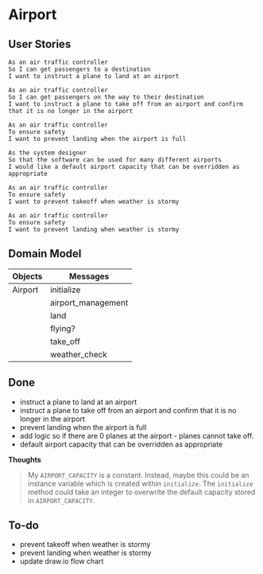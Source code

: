 # Airport

## User Stories
```
As an air traffic controller 
So I can get passengers to a destination 
I want to instruct a plane to land at an airport

As an air traffic controller 
So I can get passengers on the way to their destination 
I want to instruct a plane to take off from an airport and confirm that it is no longer in the airport

As an air traffic controller 
To ensure safety 
I want to prevent landing when the airport is full 

As the system designer
So that the software can be used for many different airports
I would like a default airport capacity that can be overridden as appropriate

As an air traffic controller 
To ensure safety 
I want to prevent takeoff when weather is stormy 

As an air traffic controller 
To ensure safety 
I want to prevent landing when weather is stormy 
```
## Domain Model

| Objects | Messages |
|---------|----------|
| Airport | initialize |
|  | airport_management |
|  | land |
|  | flying? |
|  | take_off |
|  | weather_check |

## Done
* instruct a plane to land at an airport
* instruct a plane to take off from an airport and confirm that it is no longer in the airport
* prevent landing when the airport is full 
* add logic so if there are 0 planes at the airport - planes cannot take off.
* default airport capacity that can be overridden as appropriate

**Thoughts**
>My `AIRPORT_CAPACITY` is a constant. Instead, maybe this could be an instance variable which is created within `initialize`. The `initialize` method could take an integer to overwrite the default capacity stored in `AIRPORT_CAPACITY`.    


## To-do

* prevent takeoff when weather is stormy 
* prevent landing when weather is stormy 
* update draw.io flow chart